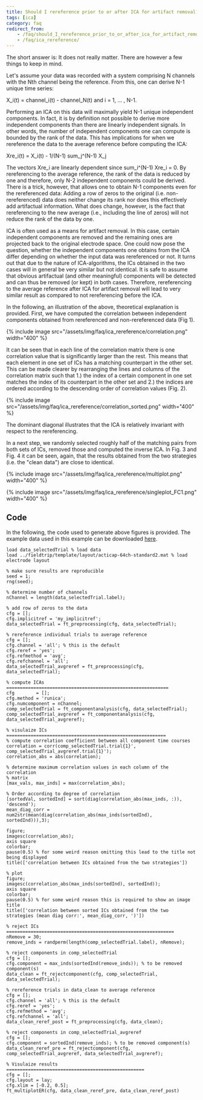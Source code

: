 ```yaml
---
title: Should I rereference prior to or after ICA for artifact removal?
tags: [ica]
category: faq
redirect_from:
    - /faq/should_I_rereference_prior_to_or_after_ica_for_artifact_removal/
    - /faq/ica_rereference/
---
```


The short answer is: It does not really matter. There are however a few things to keep in mind.

Let's assume your data was recorded with a system comprising N channels with the Nth channel being the reference. From this, one can derive N-1 unique time series:

X_i(t) = channel_i(t) - channel_N(t) and i = 1, … , N-1.

Performing an ICA on this data will maximally yield N-1 unique independent components. In fact, it is by definition not possible to derive more independent components than there are linearly independent signals. In other words, the number of independent components one can compute is bounded by the rank of the data. This has implications for when we rereference the data to the average reference before computing the ICA:

Xre_i(t) = X_i(t) - 1/(N-1) sum_j^(N-1) X_j

The vectors Xre_i are linearly dependent since sum_i^(N-1) Xre_i = 0. By rereferencing to the average reference, the rank of the data is reduced by one and therefore, only N-2 independent components could be derived. There is a trick, however, that allows one to obtain N-1 components even for the rereferenced data: Adding a row of zeros to the original (i.e. non-rereferenced) data does neither change its rank nor does this effectively add artifactual information. What does change, however, is the fact that rereferencing to the new average (i.e., including the line of zeros) will not reduce the rank of the data by one.

ICA is often used as a means for artifact removal. In this case, certain independent components are removed and the remaining ones are projected back to the original electrode space. One could now pose the question, whether the independent components one obtains from the ICA differ depending on whether the input data was rereferenced or not. It turns out that due to the nature of ICA-algorithms, the ICs obtained in the two cases will in general be very similar but not identical. It is safe to assume that obvious artifactual (and other meaningful) components will be detected and can thus be removed (or kept) in both cases. Therefore, rereferencing to the average reference after ICA for artifact removal will lead to very similar result as compared to not rereferencing before the ICA.

In the following, an illustration of the above, theoretical explanation is provided. First, we have computed the correlation between independent components obtained from rereferenced and non-rereferenced data (Fig 1).

{% include image src="/assets/img/faq/ica_rereference/correlation.png" width="400" %}

It can be seen that in each line of the correlation matrix there is one correlation value that is significantly larger than the rest. This means that each element in one set of ICs has a matching counterpart in the other set. This can be made clearer by rearranging the lines and columns of the correlation matrix such that 1.) the index of a certain component in one set matches the index of its counterpart in the other set and 2.) the indices are ordered according to the descending order of correlation values (Fig. 2).

{% include image src="/assets/img/faq/ica_rereference/correlation_sorted.png" width="400" %}

The dominant diagonal illustrates that the ICA is relatively invariant with respect to the rereferencing.

In a next step, we randomly selected roughly half of the matching pairs from both sets of ICs, removed those and computed the inverse ICA. In Fig. 3 and Fig. 4 it can be seen, again, that the results obtained from the two strategies (i.e. the "clean data") are close to identical.

{% include image src="/assets/img/faq/ica_rereference/multiplot.png" width="400" %}

{% include image src="/assets/img/faq/ica_rereference/singleplot_FC1.png" width="400" %}

## Code

In the following, the code used to generate above figures is provided. The example data used in this example can be downloaded [here](https://download.fieldtriptoolbox.org/example/rereference/).

```
load data_selectedTrial % load data
load ../fieldtrip/template/layout/acticap-64ch-standard2.mat % load electrode layout

% make sure results are reproducible
seed = 1;
rng(seed);

% determine number of channels
nChannel = length(data_selectedTrial.label);

% add row of zeros to the data
cfg = [];
cfg.implicitref = 'my_implicitref';
data_selectedTrial = ft_preprocessing(cfg, data_selectedTrial);

% rereference individual trials to average reference
cfg = [];
cfg.channel = 'all'; % this is the default
cfg.reref = 'yes';
cfg.refmethod = 'avg';
cfg.refchannel = 'all';
data_selectedTrial_avgreref = ft_preprocessing(cfg, data_selectedTrial);

% compute ICAs ============================================================
cfg        = [];
cfg.method = 'runica';
cfg.numcomponent = nChannel;
comp_selectedTrial = ft_componentanalysis(cfg, data_selectedTrial);
comp_selectedTrial_avgreref = ft_componentanalysis(cfg, data_selectedTrial_avgreref);

% visulaize ICs ===========================================================
% compute correlation coefficient between all component time courses
correlation = corr(comp_selectedTrial.trial{1}', comp_selectedTrial_avgreref.trial{1}');
correlation_abs = abs(correlation);

% determine maximum correlation values in each column of the correlation
% matrix
[max_vals, max_inds] = max(correlation_abs);

% Order according to degree of correlation
[sortedVal, sortedInd] = sort(diag(correlation_abs(max_inds, :)), 'descend');
mean_diag_corr = num2str(mean(diag(correlation_abs(max_inds(sortedInd), sortedInd))),3);

figure;
imagesc(correlation_abs);
axis square
colorbar;
pause(0.5) % for some weird reason omitting this lead to the title not being displayed
title(['correlation between ICs obtained from the two strategies'])

% plot
figure;
imagesc(correlation_abs(max_inds(sortedInd), sortedInd));
axis square
colorbar;
pause(0.5) % for some weird reason this is required to show an image title
title(['correlation between sorted ICs obtained from the two strategies (mean diag corr:', mean_diag_corr, ')'])

% reject ICs ==============================================================
nRemove = 30;
remove_inds = randperm(length(comp_selectedTrial.label), nRemove);

% reject components in comp_selectedTrial
cfg = [];
cfg.component = max_inds(sortedInd(remove_inds)); % to be removed component(s)
data_clean = ft_rejectcomponent(cfg, comp_selectedTrial, data_selectedTrial);

% rereference trials in data_clean to average reference
cfg = [];
cfg.channel = 'all'; % this is the default
cfg.reref = 'yes';
cfg.refmethod = 'avg';
cfg.refchannel = 'all';
data_clean_reref_post = ft_preprocessing(cfg, data_clean);

% reject components in comp_selectedTrial_avgreref
cfg = [];
cfg.component = sortedInd(remove_inds); % to be removed component(s)
data_clean_reref_pre = ft_rejectcomponent(cfg, comp_selectedTrial_avgreref, data_selectedTrial_avgreref);

% Visulaize results ===================================================
cfg = [];
cfg.layout = lay;
cfg.xlim = [-0.2, 0.5];
ft_multiplotER(cfg, data_clean_reref_pre, data_clean_reref_post)
```

